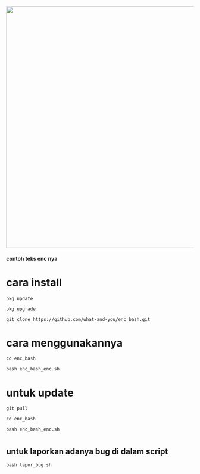 <img src="https://f.top4top.io/p_3162zizp83.jpg" style="width:550px;height:650px;">
<h4>contoh teks enc nya</h4>

# cara install 
```
pkg update
```
```
pkg upgrade
```
```
git clone https://github.com/what-and-you/enc_bash.git
```
# cara menggunakannya
```
cd enc_bash
```
```
bash enc_bash_enc.sh
```
# untuk update
```
git pull
```
```
cd enc_bash
```
```
bash enc_bash_enc.sh
```
# <h2>untuk laporkan adanya bug di dalam script</h2>
```
bash lapor_bug.sh
```
